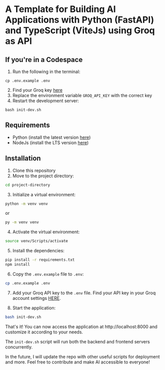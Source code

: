 # A Template for Building AI Applications with Python (FastAPI) and TypeScript (ViteJs) using Groq as API

## If you're in a Codespace
1. Run the following in the terminal:
```
cp .env.example .env
```
2. Find your Groq key [here](https://console.groq.com/keys)
3. Replace the environment variable `GROQ_API_KEY` with the correct key
4. Restart the development server:
```
bash init-dev.sh
```

## Requirements
- Python (install the latest version [here](https://www.python.org/downloads/))
- NodeJs (install the LTS version [here](https://nodejs.org/en/download/))

## Installation
1. Clone this repository
2. Move to the project directory:
```bash
cd project-directory
```
3. Initialize a virtual environment:
```bash
python -m venv venv
```
or 
```bash
py -m venv venv
```

4. Activate the virtual environment:
```bash
source venv/Scripts/activate
```

5. Install the dependencies:
```bash
pip install -r requirements.txt
npm install
```

6. Copy the `.env.example` file to `.env`:
```bash
cp .env.example .env
```

7. Add your Groq API key to the `.env` file. Find your API key in your Groq account settings [HERE](https://console.groq.com/keys).

8. Start the application:
```bash
bash init-dev.sh
```

That's it! You can now access the application at http://localhost:8000 and customize it according to your needs.

The `init-dev.sh` script will run both the backend and frontend servers concurrently.

In the future, I will update the repo with other useful scripts for deployment and more. Feel free to contribute and make AI accessible to everyone!